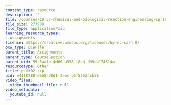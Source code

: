 ```yaml
---
content_type: resource
description: ''
file: /courses/10-37-chemical-and-biological-reaction-engineering-spring-2007/e4118f80e5b838d12eecb5f53624cb38_pset02.zip
file_size: 277909
file_type: application/zip
learning_resource_types:
- Assignments
license: https://creativecommons.org/licenses/by-nc-sa/4.0/
ocw_type: OCWFile
parent_title: Assignments
parent_type: CourseSection
parent_uid: 59c5aafb-4d60-a558-f8cd-d39db174314a
resourcetype: Other
title: pset02.zip
uid: e4118f80-e5b8-38d1-2eec-b5f53624cb38
video_files:
  video_thumbnail_file: null
video_metadata:
  youtube_id: null
---
```

